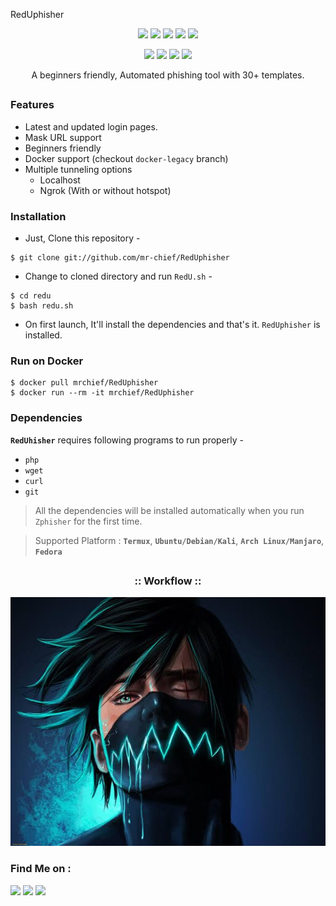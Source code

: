 <!-- RedUphisher -->

<p>
  RedUphisher

</p>

<p align="center">
  <img src="https://img.shields.io/badge/Version-2.3-green?style=for-the-badge">
  <img src="https://img.shields.io/github/license/mr-chief/RedUphisher?style=for-the-badge">
  <img src="https://img.shields.io/github/stars/mr-chief/RedUphisher?style=for-the-badge">
  <img src="https://img.shields.io/github/issues/mr-chief/RedUphisher?color=red&style=for-the-badge">
  <img src="https://img.shields.io/github/forks/mr-chief/RedUphisher?color=teal&style=for-the-badge">
</p>

<p align="center">
  <img src="https://img.shields.io/badge/Author-RedU-cyan?style=flat-square">
  <img src="https://img.shields.io/badge/Open%20Source-Yes-cyan?style=flat-square">
  <img src="https://img.shields.io/badge/MADE%20IN-INDIA-green?colorA=%23ff0000&colorB=%23017e40&style=flat-square">
  <img src="https://img.shields.io/badge/Written%20In-Bash-cyan?style=flat-square">
</p>

<p align="center">A beginners friendly, Automated phishing tool with 30+ templates.</p>

##

### Features

- Latest and updated login pages.
- Mask URL support 
- Beginners friendly
- Docker support (checkout `docker-legacy` branch)
- Multiple tunneling options
  - Localhost
  - Ngrok (With or without hotspot)


### Installation

- Just, Clone this repository -
```
$ git clone git://github.com/mr-chief/RedUphisher
```

- Change to cloned directory and run `RedU.sh` -
```
$ cd redu
$ bash redu.sh

```

- On first launch, It'll install the dependencies and that's it. `RedUphisher` is installed.

### Run on Docker
```
$ docker pull mrchief/RedUphisher
$ docker run --rm -it mrchief/RedUphisher
```

### Dependencies

**`RedUhisher`** requires following programs to run properly - 
- `php`
- `wget`
- `curl`
- `git`

> All the dependencies will be installed automatically when you run `Zphisher` for the first time.

> Supported Platform : **`Termux`**, **`Ubuntu/Debian/Kali`**, **`Arch Linux/Manjaro`**, **`Fedora`**

##

<h3 align="center">
:: Workflow ::
</h3>
<p align="center">
<img src="images (11).jpeg"/>
</p>

### Find Me on :
<p align="left">
  <a href="https://github.com/mr-chief" target="_blank"><img src="https://img.shields.io/badge/Github-mr--chief-green?style=for-the-badge&logo=github"></a>
  <a href="https://www.instagram.com/alone__samir" target="_blank"><img src="https://img.shields.io/badge/IG-%40Mr. Chief-red?style=for-the-badge&logo=instagram"></a>
  <a href="https://m.me/RedUhackers" target="_blank"><img src="https://img.shields.io/badge/Chat-Messenger-blue?style=for-the-badge&logo=messenger"></a>
</p>

